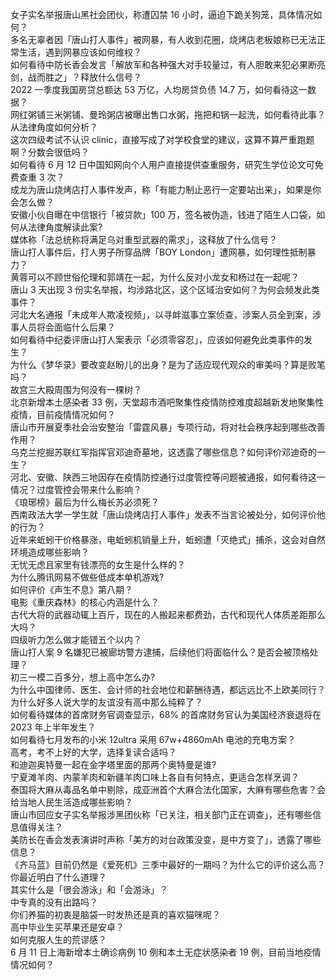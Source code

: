 女子实名举报唐山黑社会团伙，称遭囚禁 16 小时，逼迫下跪关狗笼，具体情况如何？  
多名无辜者因「唐山打人事件」被网暴，有人收到花圈，烧烤店老板娘称已无法正常生活，遇到网暴应该如何维权？  
如何看待中防长香会发言「解放军和各种强大对手较量过，有人胆敢来犯必果断亮剑，战而胜之」？释放什么信号？  
2022 一季度我国房贷总额达 53 万亿，人均房贷负债 14.7 万，如何看待这一数据？  
网红粥铺三米粥铺、曼玲粥店被曝出售口水粥，拖把和锅一起洗，如何看待此事？从法律角度如何分析？  
这次四级考试不认识 clinic，直接写成了对学校食堂的建议，这算不算严重跑题啊？分数会很低吗？  
如何看待 6 月 12 日中国知网向个人用户直接提供查重服务，研究生学位论文可免费查重 3 次？  
成龙为唐山烧烤店打人事件发声，称「有能力制止恶行一定要站出来」，如果是你会怎么做？  
安徽小伙自曝在中信银行「被贷款」100 万，签名被伪造，钱进了陌生人口袋，如何从法律角度解读此案?  
媒体称「法总统称将满足乌对重型武器的需求」，这释放了什么信号？  
唐山打人事件后，打人男子所穿品牌「BOY London」遭网暴，如何理性抵制暴力？  
黄蓉可以不顾世俗伦理和郭靖在一起，为什么反对小龙女和杨过在一起呢？  
唐山 3 天出现 3 份实名举报，均涉路北区，这个区域治安如何？为何会频发此类事件？  
河北大名通报「未成年人欺凌视频」，以寻衅滋事立案侦查，涉案人员全到案，涉事人员将会面临什么后果？  
如何看待中纪委评唐山打人案表示「必须零容忍」，应该如何避免此类事件的发生？  
为什么《梦华录》要改变赵盼儿的出身？是为了适应现代观众的审美吗？算是败笔吗？  
故宫三大殿周围为何没有一棵树？  
北京新增本土感染者 33 例，天堂超市酒吧聚集性疫情防控难度超越新发地聚集性疫情，目前疫情情况如何？  
唐山市开展夏季社会治安整治「雷霆风暴」专项行动，将对社会秩序起到哪些改善作用？  
乌克兰挖掘苏联红军指挥官邓迪奇墓地，这透露了哪些信息？如何评价邓迪奇的一生？  
河北、安徽、陕西三地因存在疫情防控通行过度管控等问题被通报，如何看待这一情况？过度管控会带来什么影响？  
《琅琊榜》最后为什么梅长苏必须死？  
西南政法大学一学生就「唐山烧烤店打人事件」发表不当言论被处分，如何评价他的行为？  
近年来蚯蚓干价格暴涨，电蚯蚓机销量上升，蚯蚓遭「灭绝式」捕杀，这会对自然环境造成哪些影响？  
无忧无虑且家里有钱漂亮的女生是什么样的？  
为什么腾讯网易不做些低成本单机游戏?  
如何评价《声生不息》第八期？  
电影《重庆森林》的核心内涵是什么？  
古代大将的武器动辄上百斤，现在的人搬起来都费劲，古代和现代人体质差距那么大吗？  
四级听力怎么做才能错五个以内？  
唐山打人案 9 名嫌犯已被廊坊警方逮捕，后续他们将面临什么？是否会被顶格处理？  
初三一模二百多分，想上高中怎么办?  
为什么中国律师、医生、会计师的社会地位和薪酬待遇，都远远比不上欧美同行？  
为什么好多人说大学的友谊没有高中那么纯粹了？  
如何看待媒体的首席财务官调查显示，68% 的首席财务官认为美国经济衰退将在 2023 年上半年发生？  
如何看待七月发布的小米 12ultra 采用 67w+4860mAh 电池的充电方案？  
高考，考不上好的大学，选择复读合适吗？  
和迪迦奥特曼一起在金字塔里面的那两个奥特曼是谁?  
宁夏滩羊肉、内蒙羊肉和新疆羊肉口味上各自有何特点，更适合怎样烹调？  
泰国将大麻从毒品名单中剔除，成亚洲首个大麻合法化国家，大麻有哪些危害？会给当地人民生活造成哪些影响？  
唐山市回应女子实名举报涉黑团伙称「已关注，相关部门正在调查」，还有哪些信息值得关注？  
美防长在香会发表演讲时声称「美方的对台政策没变，是中方变了」，透露了哪些信息？  
《齐马蓝》目前仍然是《爱死机》三季中最好的一期吗？为什么它的评价这么高？  
你最近明白了什么道理？  
其实什么是「很会游泳」和「会游泳」？  
中专真的没有出路吗？  
你们养猫的初衷是脑袋一时发热还是真的喜欢猫咪呢？  
高中毕业生买苹果还是安卓？  
如何克服人生的荒谬感？  
6 月 11 日上海新增本土确诊病例 10 例和本土无症状感染者 19 例，目前当地疫情情况如何？  
